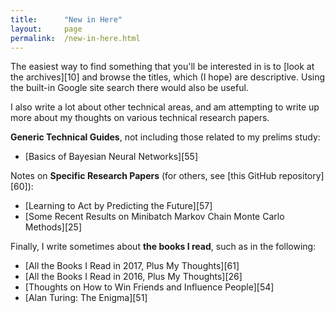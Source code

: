```yaml
---
title:      "New in Here"
layout:     page
permalink:  /new-in-here.html
---
```


The easiest way to find something that you'll be interested in is to [look at
the archives][10] and browse the titles, which (I hope) are descriptive. Using
the built-in Google site search there would also be useful.


I also write a lot about other technical areas, and am attempting to write up
more about my thoughts on various technical research papers. 

**Generic Technical Guides**, not including those related to my prelims study:

- [Basics of Bayesian Neural Networks][55]


Notes on **Specific Research Papers** (for others, see [this GitHub repository][60]):


- [Learning to Act by Predicting the Future][57]
- [Some Recent Results on Minibatch Markov Chain Monte Carlo Methods][25]


Finally, I write sometimes about **the books I read**, such as in the following:

- [All the Books I Read in 2017, Plus My Thoughts][61]
- [All the Books I Read in 2016, Plus My Thoughts][26]
- [Thoughts on How to Win Friends and Influence People][54]
- [Alan Turing: The Enigma][51]


